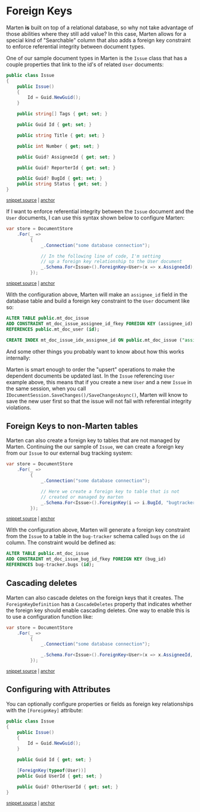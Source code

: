# Foreign Keys

Marten **is** built on top of a relational database, so why not take advantage of those abilities
where they still add value? In this case, Marten allows for a special kind of "Searchable" column
that also adds a foreign key constraint to enforce referential integrity between document types.

One of our sample document types in Marten is the `Issue` class that has
a couple properties that link to the id's of related `User` documents:

<!-- snippet: sample_Issue -->
<a id='snippet-sample_issue'></a>
```cs
public class Issue
{
    public Issue()
    {
        Id = Guid.NewGuid();
    }

    public string[] Tags { get; set; }

    public Guid Id { get; set; }

    public string Title { get; set; }

    public int Number { get; set; }

    public Guid? AssigneeId { get; set; }

    public Guid? ReporterId { get; set; }

    public Guid? BugId { get; set; }
    public string Status { get; set; }
}
```
<sup><a href='https://github.com/JasperFx/marten/blob/master/src/Marten.Testing/Documents/Issue.cs#L5-L29' title='Snippet source file'>snippet source</a> | <a href='#snippet-sample_issue' title='Start of snippet'>anchor</a></sup>
<!-- endSnippet -->

If I want to enforce referential integrity between the `Issue` document and the `User` documents,
I can use this syntax shown below to configure Marten:

<!-- snippet: sample_configure-foreign-key -->
<a id='snippet-sample_configure-foreign-key'></a>
```cs
var store = DocumentStore
    .For(_ =>
         {
             _.Connection("some database connection");

             // In the following line of code, I'm setting
             // up a foreign key relationship to the User document
             _.Schema.For<Issue>().ForeignKey<User>(x => x.AssigneeId);
         });
```
<sup><a href='https://github.com/JasperFx/marten/blob/master/src/Marten.Testing/Examples/ForeignKeyExamples.cs#L11-L21' title='Snippet source file'>snippet source</a> | <a href='#snippet-sample_configure-foreign-key' title='Start of snippet'>anchor</a></sup>
<!-- endSnippet -->

With the configuration above, Marten will make an `assignee_id` field in the database table and build a
foreign key constraint to the `User` document like so:

```sql
ALTER TABLE public.mt_doc_issue
ADD CONSTRAINT mt_doc_issue_assignee_id_fkey FOREIGN KEY (assignee_id)
REFERENCES public.mt_doc_user (id);

CREATE INDEX mt_doc_issue_idx_assignee_id ON public.mt_doc_issue ("assignee_id");
```

And some other things you probably want to know about how this works internally:

Marten is smart enough to order the "upsert" operations to make the dependent documents be updated last.
In the `Issue` referencing `User` example above, this means that if you create a new `User` and a new
`Issue` in the same session, when you call `IDocumentSession.SaveChanges()/SaveChangesAsync()`, Marten will know
to save the new user first so that the issue will not fail with referential integrity violations.

## Foreign Keys to non-Marten tables

Marten can also create a foreign key to tables that are not managed by Marten. Continuing the our sample
of `Issue`, we can create a foreign key from our `Issue` to our external bug tracking system:

<!-- snippet: sample_configure-external-foreign-key -->
<a id='snippet-sample_configure-external-foreign-key'></a>
```cs
var store = DocumentStore
    .For(_ =>
         {
             _.Connection("some database connection");

             // Here we create a foreign key to table that is not
             // created or managed by marten
             _.Schema.For<Issue>().ForeignKey(i => i.BugId, "bugtracker", "bugs", "id");
         });
```
<sup><a href='https://github.com/JasperFx/marten/blob/master/src/Marten.Testing/Examples/ForeignKeyExamples.cs#L29-L39' title='Snippet source file'>snippet source</a> | <a href='#snippet-sample_configure-external-foreign-key' title='Start of snippet'>anchor</a></sup>
<!-- endSnippet -->

With the configuration above, Marten will generate a foreign key constraint from the `Issue` to a table in the
`bug-tracker` schema called `bugs` on the `id` column.  The constraint would be defined as:

```sql
ALTER TABLE public.mt_doc_issue
ADD CONSTRAINT mt_doc_issue_bug_id_fkey FOREIGN KEY (bug_id)
REFERENCES bug-tracker.bugs (id);
```

## Cascading deletes

Marten can also cascade deletes on the foreign keys that it creates.  The `ForeignKeyDefinition` has a
`CascadeDeletes` property that indicates whether the foreign key should enable cascading deletes.  One way
to enable this is to use a configuration function like:

<!-- snippet: sample_cascade_deletes_with_config_func -->
<a id='snippet-sample_cascade_deletes_with_config_func'></a>
```cs
var store = DocumentStore
    .For(_ =>
         {
             _.Connection("some database connection");

             _.Schema.For<Issue>().ForeignKey<User>(x => x.AssigneeId, fkd => fkd.OnDelete = CascadeAction.Cascade);
         });
```
<sup><a href='https://github.com/JasperFx/marten/blob/master/src/Marten.Testing/Examples/ForeignKeyExamples.cs#L44-L52' title='Snippet source file'>snippet source</a> | <a href='#snippet-sample_cascade_deletes_with_config_func' title='Start of snippet'>anchor</a></sup>
<!-- endSnippet -->

## Configuring with Attributes

You can optionally configure properties or fields as foreign key relationships with the `[ForeignKey]` attribute:

<!-- snippet: sample_issue-with-fk-attribute -->
<a id='snippet-sample_issue-with-fk-attribute'></a>
```cs
public class Issue
{
    public Issue()
    {
        Id = Guid.NewGuid();
    }

    public Guid Id { get; set; }

    [ForeignKey(typeof(User))]
    public Guid UserId { get; set; }

    public Guid? OtherUserId { get; set; }
}
```
<sup><a href='https://github.com/JasperFx/marten/blob/master/src/Marten.Schema.Testing/configuring_foreign_key_fields_Tests.cs#L66-L82' title='Snippet source file'>snippet source</a> | <a href='#snippet-sample_issue-with-fk-attribute' title='Start of snippet'>anchor</a></sup>
<!-- endSnippet -->
